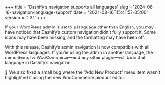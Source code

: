 +++
title = 'Dashify’s navigation supports all languages'
slug = '2024-08-16-navigation-language-support'
date = '2024-08-16T15:41:57-05:00'
version = '1.3.1'
+++

If your WordPress admin is set to a language other than English, you may have noticed that Dashify’s custom navigation didn’t fully support it. Some icons may have been missing, and the formatting may have been off.

With this release, Dashify’s admin navigation is now compatible with all WordPress languages. If you’re using the admin in another language, the menu items for WooCommerce—and any other plugin—will be in that language in Dashify’s navigation.

🐞 We also fixed a small bug where the “Add New Product” menu item wasn’t highlighted if using the new WooCommerce product editor.

